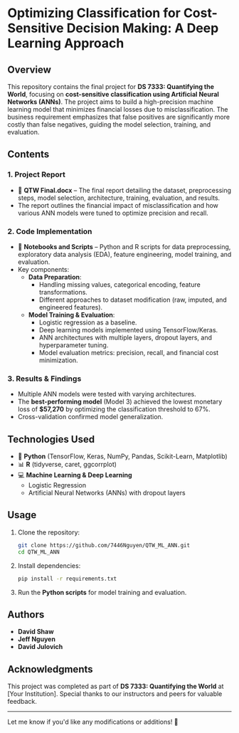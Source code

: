 # Optimizing Classification for Cost-Sensitive Decision Making: A Deep Learning Approach

## Overview
This repository contains the final project for **DS 7333: Quantifying the World**, focusing on **cost-sensitive classification using Artificial Neural Networks (ANNs)**. The project aims to build a high-precision machine learning model that minimizes financial losses due to misclassification. The business requirement emphasizes that false positives are significantly more costly than false negatives, guiding the model selection, training, and evaluation.

## Contents
### 1. **Project Report**
- 📄 **QTW Final.docx** – The final report detailing the dataset, preprocessing steps, model selection, architecture, training, evaluation, and results.
- The report outlines the financial impact of misclassification and how various ANN models were tuned to optimize precision and recall.

### 2. **Code Implementation**
- 📁 **Notebooks and Scripts** – Python and R scripts for data preprocessing, exploratory data analysis (EDA), feature engineering, model training, and evaluation.
- Key components:
  - **Data Preparation**:
    - Handling missing values, categorical encoding, feature transformations.
    - Different approaches to dataset modification (raw, imputed, and engineered features).
  - **Model Training & Evaluation**:
    - Logistic regression as a baseline.
    - Deep learning models implemented using TensorFlow/Keras.
    - ANN architectures with multiple layers, dropout layers, and hyperparameter tuning.
    - Model evaluation metrics: precision, recall, and financial cost minimization.

### 3. **Results & Findings**
- Multiple ANN models were tested with varying architectures.
- The **best-performing model** (Model 3) achieved the lowest monetary loss of **$57,270** by optimizing the classification threshold to 67%.
- Cross-validation confirmed model generalization.

## Technologies Used
- 🐍 **Python** (TensorFlow, Keras, NumPy, Pandas, Scikit-Learn, Matplotlib)
- 📊 **R** (tidyverse, caret, ggcorrplot)
- 💻 **Machine Learning & Deep Learning**
  - Logistic Regression
  - Artificial Neural Networks (ANNs) with dropout layers

## Usage
1. Clone the repository:
   ```bash
   git clone https://github.com/7446Nguyen/QTW_ML_ANN.git
   cd QTW_ML_ANN
   ```
2. Install dependencies:
   ```bash
   pip install -r requirements.txt
   ```
3. Run the **Python scripts** for model training and evaluation.

## Authors
- **David Shaw**
- **Jeff Nguyen**
- **David Julovich**

## Acknowledgments
This project was completed as part of **DS 7333: Quantifying the World** at [Your Institution]. Special thanks to our instructors and peers for valuable feedback.

---

Let me know if you'd like any modifications or additions! 🚀
